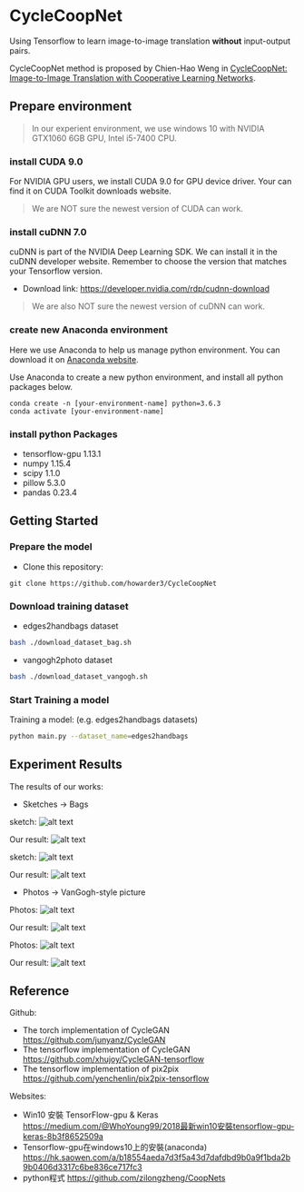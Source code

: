 # CycleCoopNet

Using Tensorflow to learn image-to-image translation **without** input-output pairs.


CycleCoopNet method is proposed by Chien-Hao Weng in 
[CycleCoopNet: Image-to-Image Translation with Cooperative Learning Networks](https://github.com/howarder3/Cycle_CoopNet). 


## Prepare environment

> In our experient environment, we use windows 10 with NVIDIA GTX1060 6GB GPU, Intel i5-7400 CPU. 

### install CUDA 9.0

For NVIDIA GPU users, we install CUDA 9.0 for GPU device driver. Your can find it on CUDA Toolkit downloads website. 

> We are NOT sure the newest version of CUDA can work. 
 
### install cuDNN 7.0

cuDNN is part of the NVIDIA Deep Learning SDK. We can install it in the cuDNN developer website. Remember to choose the version that matches your Tensorflow version.

- Download link:
https://developer.nvidia.com/rdp/cudnn-download

> We are also NOT sure the newest version of cuDNN can work. 



### create new Anaconda environment

Here we use Anaconda to help us manage python environment.
You can download it on [Anaconda website](https://www.anaconda.com/).

 
Use Anaconda to create a new python environment, and install all python packages below.

```
conda create -n [your-environment-name] python=3.6.3
conda activate [your-environment-name]
```

### install python Packages
- tensorflow-gpu 1.13.1
- numpy 1.15.4
- scipy 1.1.0
- pillow 5.3.0
- pandas 0.23.4



## Getting Started

### Prepare the model

- Clone this repository:
```
git clone https://github.com/howarder3/CycleCoopNet
```


### Download training dataset

- edges2handbags dataset
```bash
bash ./download_dataset_bag.sh	
```

- vangogh2photo dataset
```bash
bash ./download_dataset_vangogh.sh
```

### Start Training a model

Training a model: (e.g. edges2handbags datasets)
```bash
python main.py --dataset_name=edges2handbags
```

## Experiment Results 
The results of our works:

- Sketches -> Bags <br>

sketch:
![alt text](https://github.com/howarder3/CycleCoopNet/blob/master/test_bag_1.jpg?raw=true)



Our result:
![alt text](https://github.com/howarder3/CycleCoopNet/blob/master/result_bag_1.jpg?raw=true)

sketch:
![alt text](https://github.com/howarder3/CycleCoopNet/blob/master/test_bag_2.jpg?raw=true)


Our result:
![alt text](https://github.com/howarder3/CycleCoopNet/blob/master/result_bag_2.jpg?raw=true)

- Photos -> VanGogh-style picture <br>

Photos:
![alt text](https://github.com/howarder3/CycleCoopNet/blob/master/test_photo_1.jpg?raw=true)


Our result:
![alt text](https://github.com/howarder3/CycleCoopNet/blob/master/result_photo_1.jpg?raw=true)


Photos:
![alt text](https://github.com/howarder3/CycleCoopNet/blob/master/test_photo_2.jpg?raw=true)


Our result:
![alt text](https://github.com/howarder3/CycleCoopNet/blob/master/result_photo_2.jpg?raw=true)











## Reference
Github:

- The torch implementation of CycleGAN 
https://github.com/junyanz/CycleGAN
- The tensorflow implementation of CycleGAN 
https://github.com/xhujoy/CycleGAN-tensorflow
- The tensorflow implementation of pix2pix 
https://github.com/yenchenlin/pix2pix-tensorflow

Websites:

- Win10 安裝 TensorFlow-gpu & Keras
https://medium.com/@WhoYoung99/2018最新win10安裝tensorflow-gpu-keras-8b3f8652509a
- Tensorflow-gpu在windows10上的安裝(anaconda)
https://hk.saowen.com/a/b18554aeda7d3f5a43d7dafdbd9b0a9f1bda2b9b0406d3317c6be836ce717fc3
- python程式
https://github.com/zilongzheng/CoopNets
